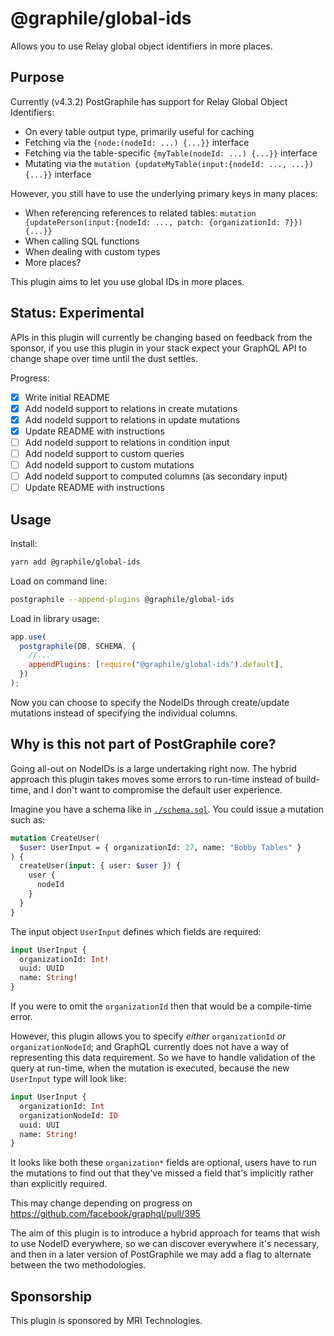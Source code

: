 # @graphile/global-ids

Allows you to use Relay global object identifiers in more places.

## Purpose

Currently (v4.3.2) PostGraphile has support for Relay Global Object Identifiers:

- On every table output type, primarily useful for caching
- Fetching via the `{node:(nodeId: ...) {...}}` interface
- Fetching via the table-specific `{myTable(nodeId: ...) {...}}` interface
- Mutating via the `mutation {updateMyTable(input:{nodeId: ..., ...}){...}}` interface

However, you still have to use the underlying primary keys in many places:

- When referencing references to related tables: `mutation {updatePerson(input:{nodeId: ..., patch: {organizationId: 7}}){...}}`
- When calling SQL functions
- When dealing with custom types
- More places?

This plugin aims to let you use global IDs in more places.

## Status: Experimental

APIs in this plugin will currently be changing based on feedback from the
sponsor, if you use this plugin in your stack expect your GraphQL API to
change shape over time until the dust settles.

Progress:

- [x] Write initial README
- [x] Add nodeId support to relations in create mutations
- [x] Add nodeId support to relations in update mutations
- [x] Update README with instructions
- [ ] Add nodeId support to relations in condition input
- [ ] Add nodeId support to custom queries
- [ ] Add nodeId support to custom mutations
- [ ] Add nodeId support to computed columns (as secondary input)
- [ ] Update README with instructions

## Usage

Install:

```bash
yarn add @graphile/global-ids
```

Load on command line:

```bash
postgraphile --append-plugins @graphile/global-ids
```

Load in library usage:

```js
app.use(
  postgraphile(DB, SCHEMA, {
    //...
    appendPlugins: [require("@graphile/global-ids").default],
  })
);
```

Now you can choose to specify the NodeIDs through create/update mutations
instead of specifying the individual columns.

## Why is this not part of PostGraphile core?

Going all-out on NodeIDs is a large undertaking right now. The hybrid
approach this plugin takes moves some errors to run-time instead of
build-time, and I don't want to compromise the default user experience.

Imagine you have a schema like in [`./schema.sql`](./schema.sql). You could
issue a mutation such as:

```graphql
mutation CreateUser(
  $user: UserInput = { organizationId: 27, name: "Bobby Tables" }
) {
  createUser(input: { user: $user }) {
    user {
      nodeId
    }
  }
}
```

The input object `UserInput` defines which fields are required:

```graphql
input UserInput {
  organizationId: Int!
  uuid: UUID
  name: String!
}
```

If you were to omit the `organizationId` then that would be a compile-time error.

However, this plugin allows you to specify _either_ `organizationId` _or_
`organizationNodeId`; and GraphQL currently does not have a way of
representing this data requirement. So we have to handle validation of the
query at run-time, when the mutation is executed, because the new `UserInput`
type will look like:

```graphql
input UserInput {
  organizationId: Int
  organizationNodeId: ID
  uuid: UUI
  name: String!
}
```

It looks like both these `organization*` fields are optional, users have to
run the mutations to find out that they've missed a field that's implicitly
rather than explicitly required.

This may change depending on progress on https://github.com/facebook/graphql/pull/395

The aim of this plugin is to introduce a hybrid approach for teams that
wish to use NodeID everywhere, so we can discover everywhere it's necessary,
and then in a later version of PostGraphile we may add a flag to alternate
between the two methodologies.

## Sponsorship

This plugin is sponsored by MRI Technologies.
